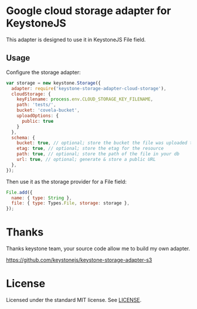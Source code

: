 # Google cloud storage adapter for KeystoneJS

This adapter is designed to use it in KeystoneJS File field.

## Usage

Configure the storage adapter:

```js
var storage = new keystone.Storage({
  adapter: require('keystone-storage-adapter-cloud-storage'),
  cloudStorage: {
    keyFilename: process.env.CLOUD_STORAGE_KEY_FILENAME,
    path: 'tests/',
    bucket: 'covela-bucket',
    uploadOptions: {
      public: true
    }
  },
  schema: {
    bucket: true, // optional; store the bucket the file was uploaded to in your db
    etag: true, // optional; store the etag for the resource
    path: true, // optional; store the path of the file in your db
    url: true, // optional; generate & store a public URL
  },
});
```

Then use it as the storage provider for a File field:

```js
File.add({
  name: { type: String },
  file: { type: Types.File, storage: storage },
});
```

# Thanks

Thanks keystone team, your source code allow me to build my own adapter.

https://github.com/keystonejs/keystone-storage-adapter-s3

# License

Licensed under the standard MIT license. See [LICENSE](license).
